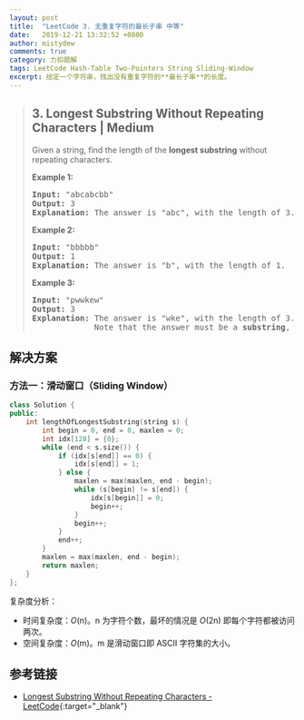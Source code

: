 ```yaml
---
layout: post
title:  "LeetCode 3. 无重复字符的最长子串 中等"
date:   2019-12-21 13:32:52 +0800
author: mistydew
comments: true
category: 力扣题解
tags: LeetCode Hash-Table Two-Pointers String Sliding-Window
excerpt: 给定一个字符串，找出没有重复字符的**最长子串**的长度。
---
```

> ## 3. Longest Substring Without Repeating Characters | Medium
> 
> Given a string, find the length of the **longest substring** without repeating characters.
> 
> **Example 1:**
> 
> <pre>
> <strong>Input:</strong> "abcabcbb"
> <strong>Output:</strong> 3
> <strong>Explanation:</strong> The answer is "abc", with the length of 3.
> </pre>
> 
> **Example 2:**
> 
> <pre>
> <strong>Input:</strong> "bbbbb"
> <strong>Output:</strong> 1
> <strong>Explanation:</strong> The answer is "b", with the length of 1.
> </pre>
> 
> **Example 3:**
> 
> <pre>
> <strong>Input:</strong> "pwwkew"
> <strong>Output:</strong> 3
> <strong>Explanation:</strong> The answer is "wke", with the length of 3.
>              Note that the answer must be a <strong>substring</strong>, "pwke" is a subsequence and not a substring.
> </pre>

## 解决方案

### 方法一：滑动窗口（Sliding Window）

```cpp
class Solution {
public:
    int lengthOfLongestSubstring(string s) {
        int begin = 0, end = 0, maxlen = 0;
        int idx[128] = {0};
        while (end < s.size()) {
            if (idx[s[end]] == 0) {
                idx[s[end]] = 1;
            } else {
                maxlen = max(maxlen, end - begin);
                while (s[begin] != s[end]) {
                    idx[s[begin]] = 0;
                    begin++;
                }
                begin++;
            }
            end++;
        }
        maxlen = max(maxlen, end - begin);
        return maxlen;
    }
};
```

复杂度分析：
* 时间复杂度：_O_(n)。n 为字符个数，最坏的情况是 _O_(2n) 即每个字符都被访问两次。
* 空间复杂度：_O_(m)。m 是滑动窗口即 ASCII 字符集的大小。

## 参考链接

* [Longest Substring Without Repeating Characters - LeetCode](https://leetcode.com/problems/longest-substring-without-repeating-characters/){:target="_blank"}
